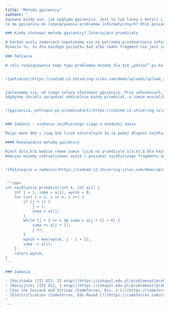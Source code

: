 ```yaml
---
title: 'Metoda gąsienicy'
content: "
Zapewne każdy wie, jak wygląda gąsienica. Jest to typ larwy u motyli i błonówek z podrzędu rośliniarek, jedno ze stadiów rozwoju. Charakteryzuje się miękkim ciałem o robakowatym kształcie i metamerii homonomicznej oraz obecnością nieczłonowanych przydatków odwłokowych nazywanych posuwkami.
Co ma gąsienica do rozwiązywania problemów informatycznych? Otóż posiada mocarną umiejętność – <b>pełzanie.</b>

### Kiedy stosować metodę gąsienicy? Intersujące przedziały

W bardzo wielu zadaniach napotykamy się na potrzebę przetwarzania informacji dla przedziałów, które spełniają dany warunek. Nazwijmy je <b>interesującymi.</b> W tym artykule będą nas obchodzić problemy, w których <b>jeżeli warunek zachodzi dla fragmentu $[a, b + 1]$ lub $[a - 1, b],$ to zachodzi również dla $[a,b]$</b>
Oznacza to, że dla każdego początku $a$ albo żaden fragment nie jest interesujący, albo istnieje taki koniec $b,$ że wszystkie interesujące przedziały zawierają się w przedziale $[a, b].$
	
### Pełzanie

W celu rozwiązywania tego typu problemów możemy dla $i$ „pełzać” po kolejnych $j$ dopóki fragment $[i, j + 1]$ spełnia dany warunek. Wówczas przetwarzamy informacje dla znalezionych przedziałów i \"skracamy się\", po czym kontynuujemy poszukiwania dla $i + 1.$ Zauważmy, że skoro $[i + 1, j]$ jest interesujące, to możemy wznowić „pełzanie” dalszym końcem od $j$ zamiast od $i + 1.$ Ta optymalizacja zmniejsza koszt czasowy przeglądnięcia wszystkich interecujących przedziałów z $O(n ^ 2)$ do $O(n).$ Dlaczego?


![pełzanie](https://codimd.s3.shivering-isles.com/demo/uploads/upload_20c6ce143e20d6f5abff558946dc5bc1.png)


Zastanówmy się, od czego zależy złożoność gąsienicy. Przy założeniach, że przetwarzanie informacji dla znalezionych przedziałów umiemy wykonywać w czasie stałym, liczba wykonanych operacji jest proporcjonalna do sumarycznej liczby \"przesunięć\" początków i końców. Skoro za każdym razem przesuwamy początek lub koniec o jeden w przód,  łącznie każdy z nich przesunie się conajwyżej $n$ razy. Łączna liczba przesunięć wyniesie co najwyżej $2n,$ co daje nam maksymalnie $O(n)$ operacji.
Gdybyśmy chcieli sprawdzać oddzielnie każdy przedział, w sumie musielibyśmy sprawdzić $O(n^2)$ możliwych przedziałów (dla $n$ możliwych początków i $n$ możliwych końców).


![gąsienica, pełznąca po przedziałach](https://codimd.s3.shivering-isles.com/demo/uploads/upload_d449c5a8e7ba6b3889e11f6280c2f24f.png)


### Zadanie - szukanie najdłuższego ciągu o niedużej sumie

Mając dane $K$ i ciąg $n$ liczb naturalnych $a_i$ podaj długość najdłuższego przedziału $[p, k]$ takiego, że $a_p + a_{p+1} + a_{p+2} + \\dots + a_{k-1} + a_k < K.$

#### Rozwiązanie metodą gąsienicy

Niech $S(a,b)$ będzie równe sumie liczb na przedziale $[a,b].$ Dla każdej pozycji $i$ szukamy najdłuższego fragmentu  zaczynającego się na $i,$ spełniającego podaną nierówność. Będziemy iterować się po kolejnych $j$ tak długo, aż $S(i, j + 1) < K.$
Wówczas możemy zaktualizować wynik i poszukać najdłuższego fragmentu spełniającego podaną nierówność i zaczynającego się na $i + 1.$ Jako, że $S(i + 1, j) < S(i, j) < K,$ zaczniemy iterację od wcześniej wyliczonego $j.$ Rozwiązanie znajdziemy w czasie $O(n).$


![Pełznięcie w zadaniu](https://codimd.s3.shivering-isles.com/demo/uploads/upload_6ced11896817de8d1d17bb287f769f6f.png)


'''cpp=
int najdluzszy_przedzial(int k, int a[]) {
    int j = 1, suma = a[1], wynik = 0;
    for (int i = 1; i <= n; i ++) {
        if (j < i) {
            j = i;
            suma = a[i];
        }
        while (j + 1 <= n && suma + a[j + 1] < K) {
            suma += a[j + 1];
            j ++;
        }
        wynik = max(wynik, j - i + 1);
        suma -= a[i];
    }
    return wynik;
}
'''

### Zadania

- [Pocztówka (III OIJ, II etap)](https://szkopul.edu.pl/problemset/problem/o7GQu46vul51CKrIKIKHS1_i/site/?key=statement)
- [Naszyjniki (III OIJ, I etap)](https://szkopul.edu.pl/problemset/problem/UoaoClr0lw6vbHd_WouiFgIL/site/?key=statement)
- [Vus the Cossack and Strings (Codeforces, Div. 2 C)](https://codeforces.com/contest/1186/problem/C)
- [Electrification (Codeforces, Edu Round C)](https://codeforces.com/contest/1175/problem/C)
"
---
```

